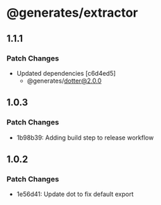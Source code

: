 # @generates/extractor

## 1.1.1

### Patch Changes

- Updated dependencies [c6d4ed5]
  - @generates/dotter@2.0.0

## 1.0.3

### Patch Changes

- 1b98b39: Adding build step to release workflow

## 1.0.2

### Patch Changes

- 1e56d41: Update dot to fix default export
